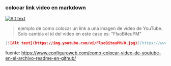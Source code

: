 
### colocar link video en markdown
[![Alt text](https://img.youtube.com/vi/FlsoBiteuPM/0.jpg)](https://www.youtube.com/watch?v=FlsoBiteuPM)

> ejemplo de como colocar un link a una imagen de video de YouTube. Solo cambia el id del video en este caso es: "FlsoBiteuPM"
```md
[![Alt text](https://img.youtube.com/vi/FlsoBiteuPM/0.jpg)](https://www.youtube.com/watch?v=FlsoBiteuPM)
```

fuente:
<https://www.configuroweb.com/como-colocar-video-de-youtube-en-el-archivo-readme-en-github/>